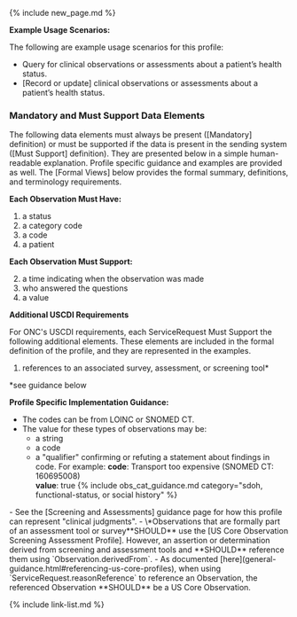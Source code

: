 {% include new_page.md %}

**Example Usage Scenarios:**

The following are example usage scenarios for this profile:

-  Query for clinical observations or assessments about a patient’s health status.
-  [Record or update] clinical observations or assessments about a patient’s health status.

### Mandatory and Must Support Data Elements


The following data elements must always be present ([Mandatory] definition) or must be supported if the data is present in the sending system ([Must Support] definition). They are presented below in a simple human-readable explanation. Profile specific guidance and examples are provided as well. The [Formal Views] below provides the formal summary, definitions, and terminology requirements.

**Each Observation Must Have:**

1. a status
1. a category code
2. a code
3. a patient

**Each Observation Must Support:**

2. a time indicating when the observation was made
3. who answered the questions
4. a value

**Additional USCDI Requirements**

For ONC's USCDI requirements, each ServiceRequest Must Support the following additional elements. These elements are included in the formal definition of the profile, and they are represented in the examples.

1. references to an associated survey, assessment, or screening tool*

\*see guidance below

**Profile Specific Implementation Guidance:**

- The codes can be from LOINC or SNOMED CT.
- The value for these types of observations may be:
  -  a string
  -  a code
  -  a "qualifier" confirming or refuting a statement about findings in code. For example:
      **code**: Transport too expensive (SNOMED CT: 160695008)  
      **value**: true
{% include obs_cat_guidance.md category="sdoh, functional-status, or social history" %}
<div class="bg-success" markdown="1">
- See the [Screening and Assessments] guidance page for how this profile can represent "clinical judgments".
  - \*Observations that are formally part of an assessment tool or survey**SHOULD** use the [US Core Observation Screening Assessment Profile]. However, an assertion or determination derived from screening and assessment tools and **SHOULD** reference them using `Observation.derivedFrom`.
- As documented [here](general-guidance.html#referencing-us-core-profiles), when using `ServiceRequest.reasonReference` to reference an Observation, the referenced Observation **SHOULD** be a US Core Observation.
</div><!-- new-content -->

{% include link-list.md %}
